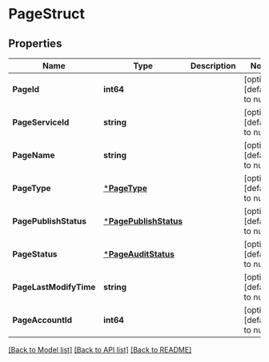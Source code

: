 # PageStruct

## Properties
Name | Type | Description | Notes
------------ | ------------- | ------------- | -------------
**PageId** | **int64** |  | [optional] [default to null]
**PageServiceId** | **string** |  | [optional] [default to null]
**PageName** | **string** |  | [optional] [default to null]
**PageType** | [***PageType**](PageType.md) |  | [optional] [default to null]
**PagePublishStatus** | [***PagePublishStatus**](PagePublishStatus.md) |  | [optional] [default to null]
**PageStatus** | [***PageAuditStatus**](PageAuditStatus.md) |  | [optional] [default to null]
**PageLastModifyTime** | **string** |  | [optional] [default to null]
**PageAccountId** | **int64** |  | [optional] [default to null]

[[Back to Model list]](../README.md#documentation-for-models) [[Back to API list]](../README.md#documentation-for-api-endpoints) [[Back to README]](../README.md)



